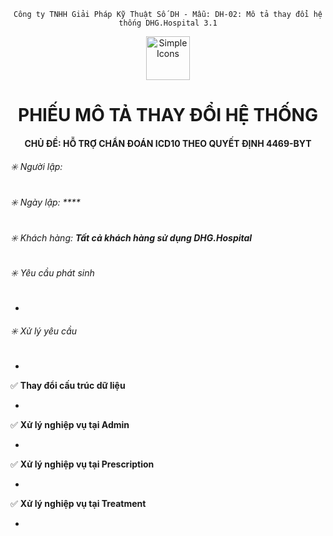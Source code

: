 <div align="center">

`Công ty TNHH Giải Pháp Kỹ Thuật Số DH - Mẫu: DH-02: Mô tả thay đổi hệ thống DHG.Hospital 3.1`

</div>

<div align="center">
  <img src="https://raw.githubusercontent.com/dh-hos/dhg.hospitalprinter/main/Deploy_Tools/Logo.ico" alt="Simple Icons" width=70>
  <h1>PHIẾU MÔ TẢ THAY ĐỔI HỆ THỐNG</h1>  
</div>
<div align="center">

#### CHỦ ĐỀ: HỖ TRỢ CHẨN ĐOÁN ICD10 THEO QUYẾT ĐỊNH 4469-BYT

</div>

###### :eight_spoked_asterisk: Người lập: []()

###### :eight_spoked_asterisk: Ngày lập: \*\*\*\*

###### :eight_spoked_asterisk: Khách hàng: **Tất cả khách hàng sử dụng DHG.Hospital**

###### :eight_spoked_asterisk: Yêu cầu phát sinh

-

###### :eight_spoked_asterisk: Xử lý yêu cầu

-

:white_check_mark: **Thay đổi cấu trúc dữ liệu**

-

:white_check_mark: **Xử lý nghiệp vụ tại Admin**

-

:white_check_mark: **Xử lý nghiệp vụ tại Prescription**

-

:white_check_mark: **Xử lý nghiệp vụ tại Treatment**

-
